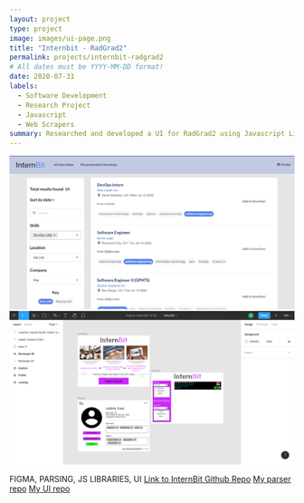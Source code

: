 ```yaml
---
layout: project 
type: project
image: images/ui-page.png
title: "Internbit - RadGrad2"
permalink: projects/internbit-radgrad2
# All dates must be YYYY-MM-DD format!
date: 2020-07-31
labels:
  - Software Development
  - Research Project
  - Javascript
  - Web Scrapers
summary: Researched and developed a UI for RadGrad2 using Javascript Libraries and Semantic UI to scrape websites of job information for the creation of the web app InternBit.  
---
```

<img class="ui medium right floated rounded image" src="../images/ui-page.png">
<img class="ui medium right floated rounded image" src="../images/Figma.png">


FIGMA, PARSING, JS LIBRARIES, UI
[Link to InternBit Github Repo](https://github.com/radgrad/internbit)
[My parser repo](https://github.com/radgrad/internbit-scraper-au-Youtern)
[My UI repo](https://github.com/radgrad/internbit-ui-au)

